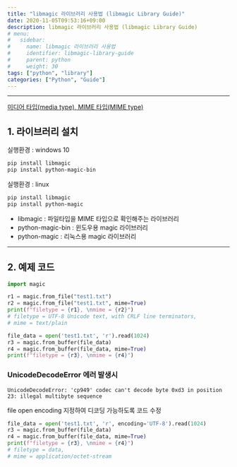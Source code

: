```yaml
---
title: "libmagic 라이브러리 사용법 (libmagic Library Guide)"
date: 2020-11-05T09:53:16+09:00
description: libmagic 라이브러리 사용법 (libmagic Library Guide)
# menu:
#   sidebar:
#     name: libmagic 라이브러리 사용법
#     identifier: libmagic-library-guide
#     parent: python
#     weight: 30
tags: ["python", "library"]
categories: ["Python", "Guide"]
---
```



---

[미디어 타입(media type), MIME 타입(MIME type)](https://ko.wikipedia.org/wiki/%EB%AF%B8%EB%94%94%EC%96%B4_%ED%83%80%EC%9E%85)

## 1. 라이브러리 설치

실행환경 : windows 10

```bash
pip install libmagic
pip install python-magic-bin
```

실행환경 : linux

```bash
pip install libmagic
pip install python-magic
```

- libmagic : 파일타입을 MIME 타입으로 확인해주는 라이브러리
- python-magic-bin : 윈도우용 magic 라이브러리
- python-magic : 리눅스용 magic 라이브러리


---

## 2. 예제 코드

```python
import magic

r1 = magic.from_file("test1.txt")
r2 = magic.from_file("test1.txt", mime=True)
print(f"filetype = {r1}, \nmime = {r2}")   
# filetype = UTF-8 Unicode text, with CRLF line terminators,
# mime = text/plain

file_data = open('test1.txt', 'r').read(1024)
r3 = magic.from_buffer(file_data)
r4 = magic.from_buffer(file_data, mime=True)
print(f"filetype = {r3}, \nmime = {r4}")
```

### UnicodeDecodeError 에러 발생시

```
UnicodeDecodeError: 'cp949' codec can't decode byte 0xd3 in position 23: illegal multibyte sequence
```

file open encoding 지정하여 디코딩 가능하도록 코드 수정

```python
file_data = open('test1.txt', 'r', encoding='UTF-8').read(1024)
r3 = magic.from_buffer(file_data)
r4 = magic.from_buffer(file_data, mime=True)
print(f"filetype = {r3}, \nmime = {r4}")
# filetype = data,
# mime = application/octet-stream
```